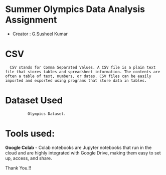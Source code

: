 # Summer Olympics Data Analysis Assignment
- Creator : G.Susheel Kumar

# CSV
      CSV stands for Comma Separated Values. A CSV file is a plain text file that stores tables and spreadsheet information. The contents are often a table of text, numbers, or dates. CSV files can be easily imported and exported using programs that store data in tables.

# Dataset Used 
              Olympics Dataset.

# Tools used:

<b>Google Colab</b>
          - Colab notebooks are Jupyter notebooks that run in the cloud and are highly integrated with Google Drive, making them easy to set up, access, and share.
          
Thank You.!!
